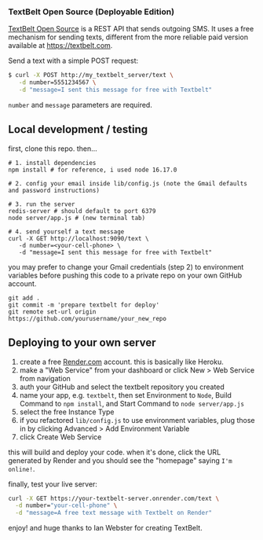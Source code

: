 ### TextBelt Open Source (Deployable Edition)

[TextBelt Open Source](https://github.com/typpo/textbelt) is a REST API that sends outgoing SMS.  It uses a free mechanism for sending texts, different from the more reliable paid version available at https://textbelt.com.

Send a text with a simple POST request:

```sh
$ curl -X POST http://my_textbelt_server/text \
   -d number=5551234567 \
   -d "message=I sent this message for free with Textbelt"
```

`number` and `message` parameters are required.

## Local development / testing

first, clone this repo. then...

```
# 1. install dependencies
npm install # for reference, i used node 16.17.0

# 2. config your email inside lib/config.js (note the Gmail defaults and password instructions)

# 3. run the server 
redis-server # should default to port 6379
node server/app.js # (new terminal tab)

# 4. send yourself a text message
curl -X GET http://localhost:9090/text \
   -d number=<your-cell-phone> \
   -d "message=I sent this message for free with Textbelt"
```

you may prefer to change your Gmail credentials (step 2) to environment variables before pushing this code to a private repo on your own GitHub account.

```
git add .
git commit -m 'prepare textbelt for deploy'
git remote set-url origin https://github.com/yourusername/your_new_repo
```

## Deploying to your own server 

1. create a free [Render.com](https://render.com) account. this is basically like Heroku.
2. make a "Web Service" from your dashboard or click New > Web Service from navigation
3. auth your GitHub and select the textbelt repository you created
4. name your app, e.g. `textbelt`, then set Environment to `Node`, Build Command to `npm install`, and Start Command to `node server/app.js`
5. select the free Instance Type
6. if you refactored `lib/config.js` to use environment variables, plug those in by clicking Advanced > Add Environment Variable
7. click Create Web Service

this will build and deploy your code. when it's done, click the URL generated by Render and you should see the "homepage" saying `I'm online!`.

finally, test your live server:

```sh
curl -X GET https://your-textbelt-server.onrender.com/text \
  -d number="your-cell-phone" \
  -d "message=A free text message with Textbelt on Render"
```

enjoy! and huge thanks to Ian Webster for creating TextBelt.
